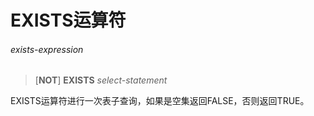 # EXISTS运算符

###### exists-expression  
> [**NOT**] **EXISTS** *select-statement*

EXISTS运算符进行一次表子查询，如果是空集返回FALSE，否则返回TRUE。
